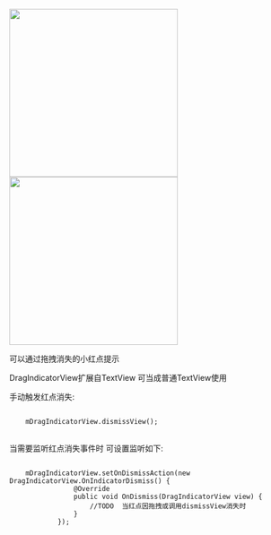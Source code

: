 <title>带拖拽效果的红点提示控件 DragIndicatorView</title>
<br/>
<img src="https://github.com/siwangqishiq/DragIndicatorView/blob/master/images/demo1.gif" width=300 />
<br/>
<img src="https://github.com/siwangqishiq/DragIndicatorView/blob/master/images/demo2.gif" width=300 />
<br/>

<p>
    可以通过拖拽消失的小红点提示
</p>
<p>DragIndicatorView扩展自TextView  可当成普通TextView使用</p>

<p>手动触发红点消失:</p>
<pre>
<code>
    mDragIndicatorView.dismissView();
</code>
</pre>

<p>当需要监听红点消失事件时 可设置监听如下:</p>
<pre>
<code>
    mDragIndicatorView.setOnDismissAction(new DragIndicatorView.OnIndicatorDismiss() {
                @Override
                public void OnDismiss(DragIndicatorView view) {
                    //TODO  当红点因拖拽或调用dismissView消失时
                }
            });
</code>
</pre>
